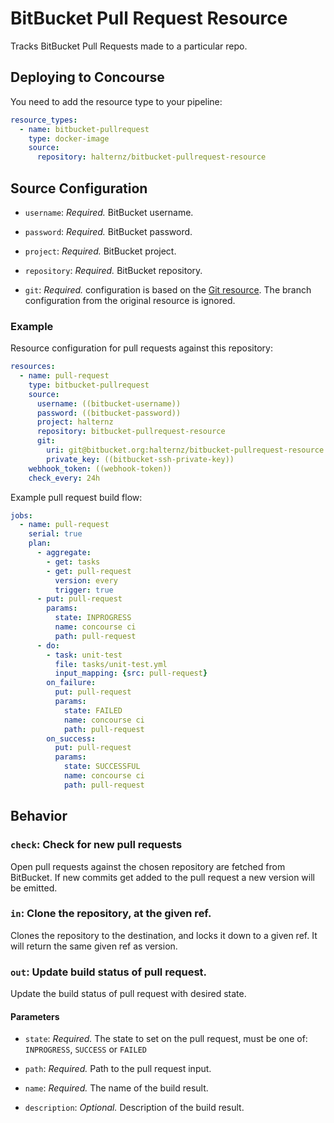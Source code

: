 # BitBucket Pull Request Resource

Tracks BitBucket Pull Requests made to a particular repo.

## Deploying to Concourse

You need to add the resource type to your pipeline:

```yaml
resource_types:
  - name: bitbucket-pullrequest
    type: docker-image
    source:
      repository: halternz/bitbucket-pullrequest-resource
```

## Source Configuration

* `username`: *Required.* BitBucket username.

* `password`: *Required.* BitBucket password.

* `project`: *Required.* BitBucket project.

* `repository`: *Required.* BitBucket repository.

* `git`: *Required.* configuration is based on the [Git resource](https://github.com/concourse/git-resource). The branch configuration from the original resource is ignored. 


### Example

Resource configuration for pull requests against this repository:

``` yaml
resources:
  - name: pull-request
    type: bitbucket-pullrequest
    source:
      username: ((bitbucket-username))
      password: ((bitbucket-password))
      project: halternz
      repository: bitbucket-pullrequest-resource
      git:
        uri: git@bitbucket.org:halternz/bitbucket-pullrequest-resource.git
        private_key: ((bitbucket-ssh-private-key))
    webhook_token: ((webhook-token))
    check_every: 24h
```

Example pull request build flow:

``` yaml
jobs:
  - name: pull-request
    serial: true
    plan:
      - aggregate:
        - get: tasks
        - get: pull-request
          version: every
          trigger: true
      - put: pull-request
        params:
          state: INPROGRESS
          name: concourse ci
          path: pull-request
      - do:
        - task: unit-test
          file: tasks/unit-test.yml
          input_mapping: {src: pull-request}
        on_failure:
          put: pull-request
          params:
            state: FAILED
            name: concourse ci
            path: pull-request
        on_success:
          put: pull-request
          params:
            state: SUCCESSFUL
            name: concourse ci
            path: pull-request
```

## Behavior

### `check`: Check for new pull requests

Open pull requests against the chosen repository are fetched from BitBucket. If
new commits get added to the pull request a new version will be emitted.

### `in`: Clone the repository, at the given ref.

Clones the repository to the destination, and locks it down to a given ref.
It will return the same given ref as version.

### `out`: Update build status of pull request.

Update the build status of pull request with desired state.

#### Parameters

* `state`: *Required.* The state to set on the pull request, must be one of:
`INPROGRESS`, `SUCCESS` or `FAILED`

* `path`: *Required.* Path to the pull request input.

* `name`: *Required.* The name of the build result.

* `description`: *Optional.* Description of the build result.

